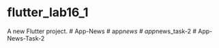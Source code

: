 # flutter_lab16_1

A new Flutter project.
#   A p p - N e w s  
 #   a p p _ n e w s  
 #   a p p _ n e w s _ t a s k - 2  
 #   A p p - N e w s - T a s k - 2  
 